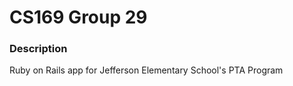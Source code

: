 CS169 Group 29
==============

### Description

Ruby on Rails app for Jefferson Elementary School's PTA Program

